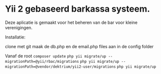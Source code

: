 Yii 2 gebaseerd barkassa systeem.
============================

Deze aplicatie is gemaakt voor het beheren van de bar voor kleine verenigingen.

Installatie:

clone met git
maak de db.php en de email.php files aan in de config folder

Vanaf de root
`composer update`
`php yii migrate/up --migrationPath=@yii/rbac/migrations`
`php yii migrate/up --migrationPath=@vendor/dektrium/yii2-user/migrations`
`php yii migrate/up`